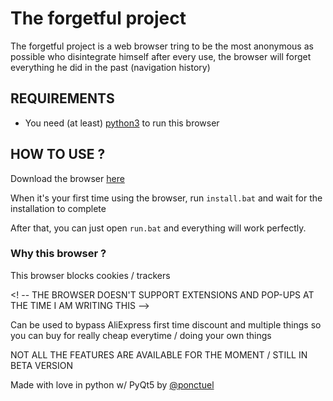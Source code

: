 # The forgetful project
The forgetful project is a web browser tring to be the most anonymous as possible who disintegrate himself after every use, the browser will forget everything he did in the past (navigation history)

## REQUIREMENTS
- You need (at least) [python3](https://www.python.org/downloads/) to run this browser

## HOW TO USE ?

Download the browser [here](https://github.com/ponctuel/forgetful-project/releases/tag/v0.01)

When it's your first time using the browser, run `install.bat` and wait for the installation to complete

After that, you can just open `run.bat` and everything will work perfectly.

### Why this browser ?

This browser blocks cookies / trackers

<! -- THE BROWSER DOESN'T SUPPORT EXTENSIONS AND POP-UPS AT THE TIME I AM WRITING THIS -->

Can be used to bypass AliExpress first time discount and multiple things so you can buy for really cheap everytime / doing your own things

NOT ALL THE FEATURES ARE AVAILABLE FOR THE MOMENT / STILL IN BETA VERSION

Made with love in python w/ PyQt5 by [@ponctuel](https://github.com/ponctuel)
